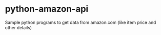 # python-amazon-api

Sample python programs to get data from amazon.com (like item price and other details)

